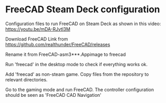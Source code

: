 # FreeCAD Steam Deck configuration
Configuration files to run FreeCAD on Steam Deck as shown in this video: https://youtu.be/mDA-RJvtl3M

Download FreeCAD Link from https://github.com/realthunder/FreeCAD/releases

Rename it from FreeCAD-asm3***.Appimage to freecad

Run 'freecad' in the desktop mode to check if everything works ok.

Add 'freecad' as non-steam game. Copy files from the repository to relevant directories.

Go to the gaming mode and run FreeCAD. The controller configuration should be seen as 'FreeCAD CAD Navigation'
